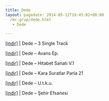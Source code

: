 ```yaml
---
title: Dede
layout: pagedate: 2014-05-12T19:45:02+00:00
  /mc-grup/dede.html
   - Dede

---
```

<a href="https://cloud.mail.ru/public/a7e74404cfd6/dEdE%20-%203%20Single%20Track" target="_blank">[indir]</a> | Dede &#8211; 3 Single Track

<a href="https://cloud.mail.ru/public/26b0b2bf6d9d/Dede%20-%20Avans%20EP" target="_blank">[indir]</a> | Dede &#8211; Avans Ep.

<a href="https://cloud.mail.ru/public/921e8240684e/dEdE%20-%20Hitabet%20Sanat%C4%B1%20Vol.1" target="_blank">[indir]</a> | Dede &#8211; Hitabet Sanatı V.1

<a href="https://cloud.mail.ru/public/5fbb0ebf3e99/dEdE%20-%20Kara%20Suratlar%20Parola%2021" target="_blank">[indir]</a> | Dede &#8211; Kara Suratlar Parla 21

<a href="https://cloud.mail.ru/public/14c13757625b/dEdE%20-%20U.T.K.U" target="_blank">[indir]</a> | Dede &#8211; U.t.k.u.

<a href="https://cloud.mail.ru/public/2564715a47cb/dEdE%20-%20%C5%9Eehir%20Efsanesi" target="_blank">[indir]</a> | Dede &#8211; Şehir Efsanesi